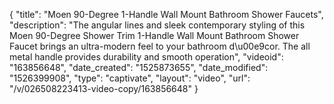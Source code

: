 {
    "title": "Moen 90-Degree 1-Handle Wall Mount Bathroom Shower Faucets",
    "description": "The angular lines and sleek contemporary styling of this Moen 90-Degree Shower Trim 1-Handle Wall Mount Bathroom Shower Faucet brings an ultra-modern feel to your bathroom d\u00e9cor. The all metal handle provides durability and smooth operation",
    "videoid": "163856648",
    "date_created": "1525873655",
    "date_modified": "1526399908",
    "type": "captivate",
    "layout": "video",
    "url": "\/v\/026508223413-video-copy\/163856648"
}